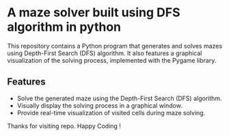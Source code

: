 # A maze solver built using DFS algorithm in python

This repository contains a Python program that generates and solves mazes using Depth-First Search (DFS) algorithm. It also features a graphical visualization of the solving process, implemented with the Pygame library.

## Features
- Solve the generated maze using the Depth-First Search (DFS) algorithm.
- Visually display the solving process in a graphical window.
- Provide real-time visualization of visited cells during maze solving.

Thanks for visiting repo. 
Happy Coding !